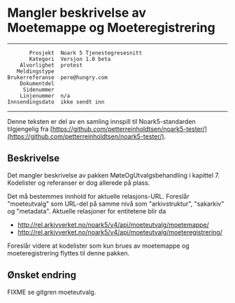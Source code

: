 Mangler beskrivelse av Moetemappe og Moeteregistrering
======================================================

 ------------------  ---------------------------------
           Prosjekt  Noark 5 Tjenestegresesnitt
           Kategori  Versjon 1.0 beta
        Alvorlighet  protest
       Meldingstype  
    Brukerreferanse  pere@hungry.com
        Dokumentdel  
         Sidenummer  
        Linjenummer  n/a
    Innsendingsdato  ikke sendt inn
 ------------------  ---------------------------------

Denne teksten er del av en samling innspill til Noark5-standarden
tilgjengelig fra [https://github.com/petterreinholdtsen/noark5-tester/](https://github.com/petterreinholdtsen/noark5-tester/).

Beskrivelse
-----------

Det mangler beskrivelse av pakken MøteOgUtvalgsbehandling i kapittel
7.  Kodelister og referanser er dog allerede på plass.

Det må bestemmes innhold for aktuelle relasjons-URL.  Foreslår
"moeteutvalg" som URL-del på samme nivå som "arkivstruktur",
"sakarkiv" og "metadata".  Aktuelle relasjoner for entitetene blir da

 * http://rel.arkivverket.no/noark5/v4/api/moeteutvalg/moetemappe/
 * http://rel.arkivverket.no/noark5/v4/api/moeteutvalg/moeteregistrering/

Foreslår videre at kodelister som kun brues av moetemappe og
moeteregistrering flyttes til denne pakken.

Ønsket endring
--------------

FIXME se gitgren moeteutvalg.
